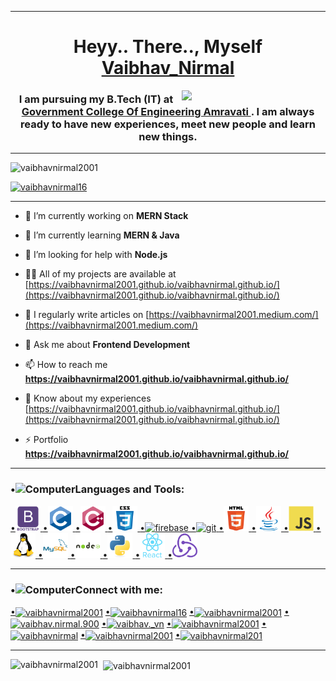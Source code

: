 <hr /><h1 align="center">Heyy.. There.., Myself <a href="https://vaibhavnirmal2001.github.io/vaibhavnirmal.github.io/">Vaibhav_Nirmal</a></h1>
<img align='right' src="https://media.giphy.com/media/M9gbBd9nbDrOTu1Mqx/giphy.gif" width="230">
<h3 align="center">I am pursuing my B.Tech (IT) at <a href="https://gcoea.ac.in/">Government College Of Engineering Amravati </a>. I am always ready to have new experiences, meet new people and learn new things.</h3>
<hr />

<p align="left">	<img src="https://komarev.com/ghpvc/?username=vaibhavnirmal2001&label=Profile%20views&color=0e75b6&style=flat" alt="vaibhavnirmal2001" /> </p>

<p align="left"> <a href="https://twitter.com/vaibhavnirmal16" target="blank">	<img src="https://img.shields.io/twitter/follow/vaibhavnirmal16?logo=twitter&style=for-the-badge" alt="vaibhavnirmal16" /></a> </p><hr/>

- 🔭 I’m currently working on **MERN Stack**

- 🌱 I’m currently learning **MERN & Java**

- 🤝 I’m looking for help with **Node.js**

- 👨‍💻 All of my projects are available at [https://vaibhavnirmal2001.github.io/vaibhavnirmal.github.io/](https://vaibhavnirmal2001.github.io/vaibhavnirmal.github.io/)

- 📝 I regularly write articles on [https://vaibhavnirmal2001.medium.com/](https://vaibhavnirmal2001.medium.com/)

- 💬 Ask me about **Frontend Development**

- 📫 How to reach me **https://vaibhavnirmal2001.github.io/vaibhavnirmal.github.io/**

- 📄 Know about my experiences [https://vaibhavnirmal2001.github.io/vaibhavnirmal.github.io/](https://vaibhavnirmal2001.github.io/vaibhavnirmal.github.io/)

- ⚡ Portfolio **https://vaibhavnirmal2001.github.io/vaibhavnirmal.github.io/**
<hr/>

<h3 align="left">•<img alt="Computer" width="40px" src="https://www.flaticon.com/svg/static/icons/svg/3577/3577497.svg"/>Languages and Tools:</h3>
<p align="left"> <a href="https://getbootstrap.com" target="_blank"> •<img src="https://raw.githubusercontent.com/devicons/devicon/master/icons/bootstrap/bootstrap-plain-wordmark.svg" alt="bootstrap" width="40" height="40"/> </a> <a href="https://www.cprogramming.com/" target="_blank"> 
•<img src="https://raw.githubusercontent.com/devicons/devicon/master/icons/c/c-original.svg" alt="c" width="40" height="40"/> </a> <a href="https://www.w3schools.com/cpp/" target="_blank"> 
•<img src="https://raw.githubusercontent.com/devicons/devicon/master/icons/cplusplus/cplusplus-original.svg" alt="cplusplus" width="40" height="40"/> </a> <a href="https://www.w3schools.com/css/" target="_blank"> 
•<img src="https://raw.githubusercontent.com/devicons/devicon/master/icons/css3/css3-original-wordmark.svg" alt="css3" width="40" height="40"/> </a> <a href="https://firebase.google.com/" target="_blank"> 
•<img src="https://www.vectorlogo.zone/logos/firebase/firebase-icon.svg" alt="firebase" width="40" height="40"/> </a> <a href="https://git-scm.com/" target="_blank"> 
•<img src="https://www.vectorlogo.zone/logos/git-scm/git-scm-icon.svg" alt="git" width="40" height="40"/> </a> <a href="https://www.w3.org/html/" target="_blank"> 
•<img src="https://raw.githubusercontent.com/devicons/devicon/master/icons/html5/html5-original-wordmark.svg" alt="html5" width="40" height="40"/> </a> <a href="https://www.java.com" target="_blank"> 
•<img src="https://raw.githubusercontent.com/devicons/devicon/master/icons/java/java-original.svg" alt="java" width="40" height="40"/> </a> <a href="https://developer.mozilla.org/en-US/docs/Web/JavaScript" target="_blank"> 
•<img src="https://raw.githubusercontent.com/devicons/devicon/master/icons/javascript/javascript-original.svg" alt="javascript" width="40" height="40"/> </a> <a href="https://www.linux.org/" target="_blank"> 
•<img src="https://raw.githubusercontent.com/devicons/devicon/master/icons/linux/linux-original.svg" alt="linux" width="40" height="40"/> </a> <a href="https://www.mysql.com/" target="_blank"> 
•<img src="https://raw.githubusercontent.com/devicons/devicon/master/icons/mysql/mysql-original-wordmark.svg" alt="mysql" width="40" height="40"/> </a> <a href="https://nodejs.org" target="_blank"> 
•<img src="https://raw.githubusercontent.com/devicons/devicon/master/icons/nodejs/nodejs-original-wordmark.svg" alt="nodejs" width="40" height="40"/> </a> <a href="https://www.python.org" target="_blank"> 
•<img src="https://raw.githubusercontent.com/devicons/devicon/master/icons/python/python-original.svg" alt="python" width="40" height="40"/> </a> <a href="https://reactjs.org/" target="_blank"> 
•<img src="https://raw.githubusercontent.com/devicons/devicon/master/icons/react/react-original-wordmark.svg" alt="react" width="40" height="40"/> </a> <a href="https://redux.js.org" target="_blank"> 
•<img src="https://raw.githubusercontent.com/devicons/devicon/master/icons/redux/redux-original.svg" alt="redux" width="40" height="40"/> </a> </p>
<hr/>


<h3 align="left">•<img alt="Computer" width="40px" src="https://www.flaticon.com/svg/static/icons/svg/3577/3577497.svg"/>Connect with me:</h3>
<p align="left">
<a href="https://codepen.io/vaibhavnirmal2001" target="blank">•<img align="center" src="https://raw.githubusercontent.com/rahuldkjain/github-profile-readme-generator/master/src/images/icons/Social/codepen.svg" alt="vaibhavnirmal2001" height="30" width="40" /></a>
<a href="https://twitter.com/vaibhavnirmal16" target="blank">•<img align="center" src="https://raw.githubusercontent.com/rahuldkjain/github-profile-readme-generator/master/src/images/icons/Social/twitter.svg" alt="vaibhavnirmal16" height="30" width="40" /></a>
<a href="https://linkedin.com/in/vaibhavnirmal2001" target="blank">•<img align="center" src="https://raw.githubusercontent.com/rahuldkjain/github-profile-readme-generator/master/src/images/icons/Social/linked-in-alt.svg" alt="vaibhavnirmal2001" height="30" width="40" /></a>
<a href="https://fb.com/vaibhav.nirmal.900" target="blank">•<img align="center" src="https://raw.githubusercontent.com/rahuldkjain/github-profile-readme-generator/master/src/images/icons/Social/facebook.svg" alt="vaibhav.nirmal.900" height="30" width="40" /></a>
<a href="https://instagram.com/vaibhav._vn" target="blank">•<img align="center" src="https://raw.githubusercontent.com/rahuldkjain/github-profile-readme-generator/master/src/images/icons/Social/instagram.svg" alt="vaibhav._vn" height="30" width="40" /></a>
<a href="https://dribbble.com/vaibhavnirmal2001" target="blank">•<img align="center" src="https://raw.githubusercontent.com/rahuldkjain/github-profile-readme-generator/master/src/images/icons/Social/dribbble.svg" alt="vaibhavnirmal2001" height="30" width="40" /></a>
<a href="https://www.behance.net/vaibhavnirmal" target="blank">•<img align="center" src="https://raw.githubusercontent.com/rahuldkjain/github-profile-readme-generator/master/src/images/icons/Social/behance.svg" alt="vaibhavnirmal" height="30" width="40" /></a>
<a href="https://medium.com/vaibhavnirmal2001" target="blank">•<img align="center" src="https://raw.githubusercontent.com/rahuldkjain/github-profile-readme-generator/master/src/images/icons/Social/medium.svg" alt="vaibhavnirmal2001" height="30" width="40" /></a>
<a href="https://www.hackerrank.com/vaibhavnirmal201" target="blank">•<img align="center" src="https://raw.githubusercontent.com/rahuldkjain/github-profile-readme-generator/master/src/images/icons/Social/hackerrank.svg" alt="vaibhavnirmal201" height="30" width="40" /></a>
</p><hr/>



<p>	<img align="left" src="https://github-readme-stats.vercel.app/api/top-langs?username=vaibhavnirmal2001&show_icons=true&locale=en&layout=compact" alt="vaibhavnirmal2001" /></p>

<p>&nbsp	<img align="center" src="https://github-readme-stats.vercel.app/api?username=vaibhavnirmal2001&show_icons=true&locale=en" alt="vaibhavnirmal2001" /></p>
